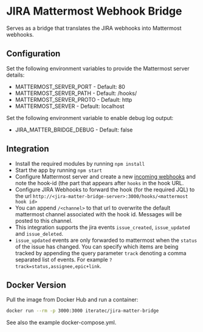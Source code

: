 # JIRA Mattermost Webhook Bridge

Serves as a bridge that translates the JIRA webhooks into Mattermost webhooks.
## Configuration
Set the following environment variables to provide the Mattermost server details:
* MATTERMOST_SERVER_PORT - Default: 80
* MATTERMOST_SERVER_PATH - Default: /hooks/<incoming hookid>
* MATTERMOST_SERVER_PROTO - Default: http
* MATTERMOST_SERVER - Default: localhost

Set the following environment variable to enable debug log output:
 * JIRA_MATTER_BRIDGE_DEBUG - Default: false

## Integration
* Install the required modules by running `npm install`
* Start the app by running `npm start`
* Configure Mattermost server and create a new [incoming webhooks](https://github.com/mattermost/platform/blob/master/doc/integrations/webhooks/Incoming-Webhooks.md) and note the hook-id (the part that appears after `hooks` in the hook URL.
* Configure JIRA Webhooks to forward the hook (for the required JQL) to the url `http://<jira-matter-bridge-server>:3000/hooks/<mattermost hook id>`
* You can append `/<channel>` to that url to overwrite the default mattermost channel associated with the hook id. Messages will be posted to this channel.
* This integration supports the jira events `issue_created`, `issue_updated` and `issue_deleted`.
* `issue_updated` events are only forwarded to mattermost when the `status` of the issue has changed. You can specify which items are being tracked by appending the query parameter
`track` denoting a comma separated list of events. For example `?track=status,assignee,epic+link`.

## Docker Version
Pull the image from Docker Hub and run a container:
```sh
docker run --rm -p 3000:3000 iteratec/jira-matter-bridge
```
See also the example docker-compose.yml.
